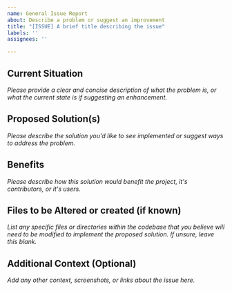 ```yaml
---
name: General Issue Report
about: Describe a problem or suggest an improvement
title: "[ISSUE] A brief title describing the issue"
labels: ''
assignees: ''

---
```


## **Current Situation**

*Please provide a clear and concise description of what the problem is, or what the current state is if suggesting an enhancement.*

## **Proposed Solution(s)**

*Please describe the solution you'd like to see implemented or suggest ways to address the problem.*

## **Benefits**

*Please describe how this solution would benefit the project, it's contributors, or it's users.*

## **Files to be Altered or created (if known)**

*List any specific files or directories within the codebase that you believe will need to be modified to implement the proposed solution. If unsure, leave this blank.*

## **Additional Context (Optional)**

*Add any other context, screenshots, or links about the issue here.*
